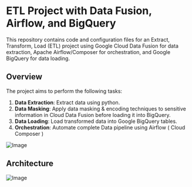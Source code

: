 # ETL Project with Data Fusion, Airflow, and BigQuery

This repository contains code and configuration files for an Extract, Transform, Load (ETL) project using Google Cloud Data Fusion for data extraction, Apache Airflow/Composer for orchestration, and Google BigQuery for data loading.


## Overview

The project aims to perform the following tasks:

1. **Data Extraction**: Extract data using python.
2. **Data Masking**: Apply data masking & encoding techniques to sensitive information in Cloud Data Fusion before loading it into BigQuery.
3. **Data Loading**: Load transformed data into Google BigQuery tables.
4. **Orchestration**: Automate complete Data pipeline using Airflow ( Cloud Composer )

![Image](https://github.com/user-attachments/assets/de2c3281-88b8-4a47-855b-a5b724ef4e3b)


## Architecture

![Image](https://github.com/user-attachments/assets/3b1461b0-2576-4f5e-922e-110e833363b5)
